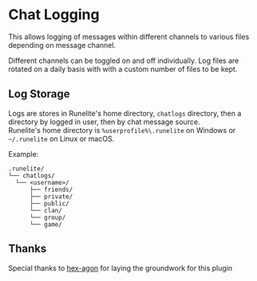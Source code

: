 # Chat Logging
This allows logging of messages within different channels to various files depending on message channel. 

Different channels can be toggled on and off individually. Log files are rotated on a daily basis with with a custom number of files to be kept.

## Log Storage 
Logs are stores in Runelite's home directory, `chatlogs` directory, then a directory by logged in user, then by chat message source.  
Runelite's home directory is `%userprofile%\.runelite` on Windows or `~/.runelite` on Linux or macOS.

Example: 
```
.runelite/
└── chatlogs/
  └── <username>/
      ├── friends/
      ├── private/
      ├── public/
      └── clan/
      └── group/
      └── game/
```  



## Thanks 

Special thanks to [hex-agon](https://github.com/hex-agon) for laying the groundwork for this plugin